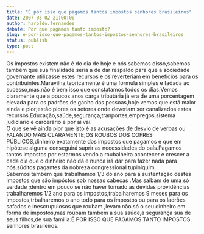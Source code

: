```yaml
---
title: "É por isso que pagamos tantos impostos senhores brasileiros"
date: 2007-03-02 21:00:00
author: haroldo.fernandes
debate: Por que pagamos tanto imposto?
slug: e-por-isso-que-pagamos-tantos-impostos-senhores-brasileiros
status: publish 
type: post
---
```


Os impostos existem não é do dia de hoje e nós sabemos disso,sabemos também que sua finalidade seria a de dar respaldo para que a sociedade governante utilizasse estes recursos e os reverteriam em beneficios para os contribuintes.Maravilha,teoricamente é uma formula simples e fadada ao sucesso,mas,não é bem isso que constatamos todos os dias.Vemos claramente que a poucos anos carga tributária já era de uma porcentagem elevada para os padrões de ganho das pessoas,hoje vemos que está maior ainda e pior;estão piores os setores onde deveriam ser canalizados estes recursos.Educação,saúde,segurança,tranportes,empregos,sistema judiciario e carcerário e por ai vai.  
O que se vê ainda pior que isto é as acusações de desvio de verbas ou FALANDO MAIS CLARAMENTE;OS ROUBOS DOS COFRES PÚBLICOS,dinheiro exatamente dos impostos que pagamos e que em hipótese alguma conseguirá suprir as necessidades do país.Pagamos tantos impostos por estarmos vendo a roubalheira acontecer e crescer a cada dia que o dinheiro não dá e nunca irá dar para fazer nada para nós,súditos pagantes da nobreza congressional tupiniquim.  
Sabemos também que trabalhamos 1/3 do ano para a sustentação destes impostos que são impóstos sob nossas cabeças .Mas saibam de uma só verdade ;dentro em pouco se não haver tomado as devidas providências trabalharemos 1/2 ano para os impostos,trabalharemos 9 meses para os impostos,trbalharemos o ano todo para os impostos ou para os ladrões safados e inescrupulosos que roubam ,levam não só o seu dinheiro em forma de impostos,mas roubam tambem a sua saúde,a segurança sua de seus filhos,de sua familia.É POR ISSO QUE PAGAMOS TANTO IMPOSTOS. senhores brasileiros.
